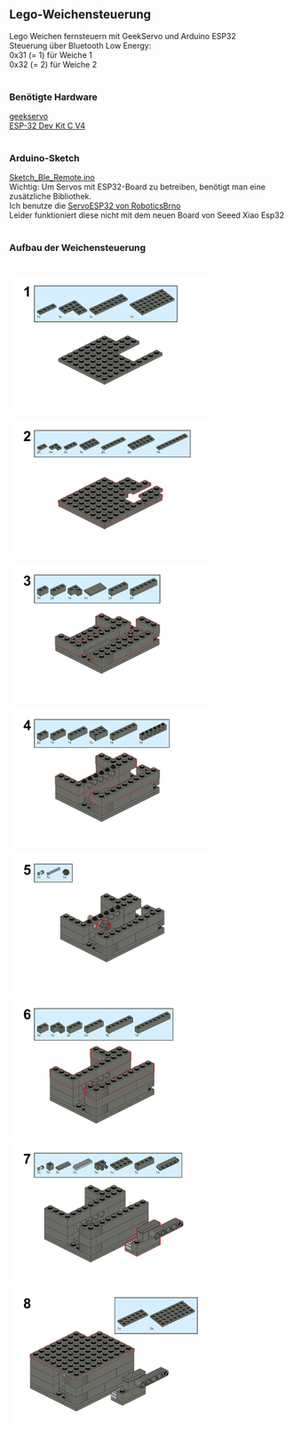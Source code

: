 <h2>Lego-Weichensteuerung</h2>
Lego Weichen fernsteuern mit GeekServo und Arduino ESP32<br>
Steuerung über Bluetooth Low Energy:<br> 
0x31 (= 1) für Weiche 1<br>
0x32 (= 2) für Weiche 2<br>
<br>
<h3>Benötigte Hardware</h3>
<A HREF="https://eu.robotshop.com/de/products/geekservo-2kg-360-degrees-compatible-w-lego" target="_blank">geekservo</A><br>
<A HREF="https://www.az-delivery.de/pages/search-results-page?q=ESP-32%20Dev%20Kit%20C%20V4" target="_blank">ESP-32 Dev Kit C V4</A><br>
<br>
<h3>Arduino-Sketch</h3>
<A HREF="https://github.com/RalfStehle/Lego-Weichensteuerung/blob/main/Sketch_Ble_Remote.ino" target="_blank">Sketch_Ble_Remote.ino</A><br>
Wichtig: Um Servos mit ESP32-Board zu betreiben, benötigt man eine zusätzliche Bibliothek.<br> 
Ich benutze die <A HREF="https://github.com/RoboticsBrno/ServoESP32" target="_blank">ServoESP32 von RoboticsBrno</A><br>
Leider funktioniert diese nicht mit dem neuen Board von Seeed Xiao Esp32<br>
<br>
<h3>Aufbau der Weichensteuerung</h3>
<br>
<div>
    <img src="https://github.com/RalfStehle/Lego-Weichensteuerung/blob/main/1.png" title="" height= "250" alt="" style="margin:5px" align="left">
    <img src="https://github.com/RalfStehle/Lego-Weichensteuerung/blob/main/2.png" title="" height= "250" alt="" style="margin:5px" align="left">
</div>
<br><br><br<br><br><br><br><br><br><br><br><br><br>
<div>
    <img src="https://github.com/RalfStehle/Lego-Weichensteuerung/blob/main/3.png" title="" height= "250" alt="" style="margin:5px" align="left">
    <img src="https://github.com/RalfStehle/Lego-Weichensteuerung/blob/main/4.png" title="" height= "250" alt="" style="margin:5px" align="left">
</div>
<br><br><br<br><br><br><br><br><br><br><br><br><br>
<div>
    <img src="https://github.com/RalfStehle/Lego-Weichensteuerung/blob/main/5.png" title="" height= "250" alt="" style="margin:5px" align="left">
    <img src="https://github.com/RalfStehle/Lego-Weichensteuerung/blob/main/6.png" title="" height= "250" alt="" style="margin:5px" align="left">
</div>
<br><br><br<br><br><br><br><br><br><br><br><br><br>
<div>
    <img src="https://github.com/RalfStehle/Lego-Weichensteuerung/blob/main/7.png" title="" height= "250" alt="" style="margin:5px" align="left">
    <img src="https://github.com/RalfStehle/Lego-Weichensteuerung/blob/main/8.png" title="" height= "250" alt="" style="margin:5px" align="left">
</div>

